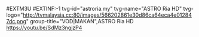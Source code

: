 #EXTM3U
#EXTINF:-1 tvg-id="astroria.my" tvg-name="ASTRO Ria HD" tvg-logo="http://tvmalaysia.cc:80/images/566202861e30d86ca64eca4e012847dc.png" group-title="VOD|MAKAN",ASTRO Ria HD
https://youtu.be/SdMz3ngjzP4
